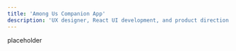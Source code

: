 ```yaml
---
title: 'Among Us Companion App'
description: 'UX designer, React UI development, and product direction on a popular (and controversial) companion app for the popular online game.'
---
```


placeholder
